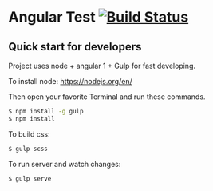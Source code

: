 # Angular Test [![Build Status](https://travis-ci.org/Flight/angular_test.svg?branch=master)](https://travis-ci.org/Flight/angular_test)

## Quick start for developers
Project uses node + angular 1 + Gulp for fast developing.

To install node: https://nodejs.org/en/

Then open your favorite Terminal and run these commands.

```sh
$ npm install -g gulp
$ npm install
```

To build css:
```sh
$ gulp scss
```

To run server and watch changes:
```sh
$ gulp serve
```
